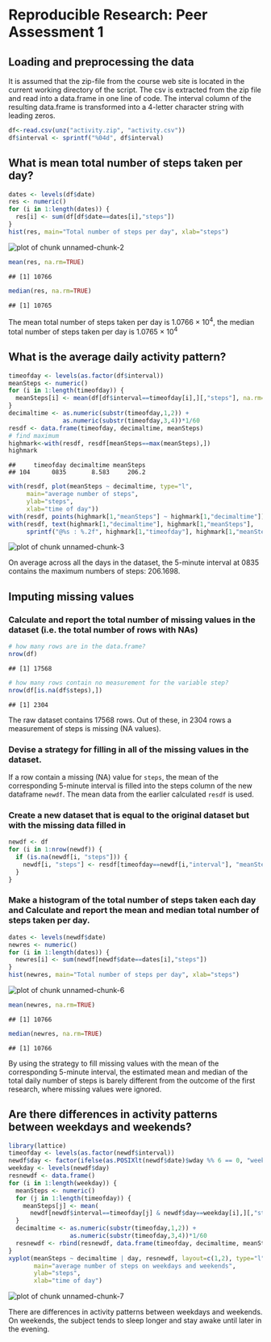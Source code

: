 # Reproducible Research: Peer Assessment 1

## Loading and preprocessing the data
It is assumed that the zip-file from the course web site is located in the current working directory of the script. The csv is extracted from the zip file and read into a data.frame in one line of code. The interval column of the resulting data.frame is transformed into a 4-letter character string with leading zeros.

```r
df<-read.csv(unz("activity.zip", "activity.csv"))
df$interval <- sprintf("%04d", df$interval)
```

## What is mean total number of steps taken per day?

```r
dates <- levels(df$date)
res <- numeric()
for (i in 1:length(dates)) {
  res[i] <- sum(df[df$date==dates[i],"steps"])
}
hist(res, main="Total number of steps per day", xlab="steps")
```

![plot of chunk unnamed-chunk-2](figure/unnamed-chunk-2.png) 

```r
mean(res, na.rm=TRUE)
```

```
## [1] 10766
```

```r
median(res, na.rm=TRUE)
```

```
## [1] 10765
```

The mean total number of steps taken per day is 1.0766 &times; 10<sup>4</sup>, the median total number of steps taken per day is 1.0765 &times; 10<sup>4</sup>

## What is the average daily activity pattern?

```r
timeofday <- levels(as.factor(df$interval))
meanSteps <- numeric()
for (i in 1:length(timeofday)) {
  meanSteps[i] <- mean(df[df$interval==timeofday[i],][,"steps"], na.rm=TRUE)
}
decimaltime <- as.numeric(substr(timeofday,1,2)) +
               as.numeric(substr(timeofday,3,4))*1/60
resdf <- data.frame(timeofday, decimaltime, meanSteps)
# find maximum
highmark<-with(resdf, resdf[meanSteps==max(meanSteps),])
highmark
```

```
##     timeofday decimaltime meanSteps
## 104      0835       8.583     206.2
```

```r
with(resdf, plot(meanSteps ~ decimaltime, type="l",
     main="average number of steps",
     ylab="steps",
     xlab="time of day"))
with(resdf, points(highmark[1,"meanSteps"] ~ highmark[1,"decimaltime"]))
with(resdf, text(highmark[1,"decimaltime"], highmark[1,"meanSteps"], 
     sprintf("@%s : %.2f", highmark[1,"timeofday"], highmark[1,"meanSteps"]), pos=4))
```

![plot of chunk unnamed-chunk-3](figure/unnamed-chunk-3.png) 

On average across all the days in the dataset, the 5-minute interval at 0835 contains the maximum numbers of steps: 206.1698.

## Imputing missing values
### Calculate and report the total number of missing values in the dataset (i.e. the total number of rows with NAs)

```r
# how many rows are in the data.frame?
nrow(df)
```

```
## [1] 17568
```

```r
# how many rows contain no measurement for the variable step?
nrow(df[is.na(df$steps),])
```

```
## [1] 2304
```

The raw dataset contains 17568 rows. Out of these, in 2304 rows a measurement of steps is missing (NA values).

### Devise a strategy for filling in all of the missing values in the dataset. 
If a row contain a missing (NA) value for `steps`, the mean of the corresponding 5-minute interval is filled into the steps column of the new dataframe `newdf`. The mean data from the earlier calculated `resdf` is used. 
### Create a new dataset that is equal to the original dataset but with the missing data filled in

```r
newdf <- df
for (i in 1:nrow(newdf)) {
  if (is.na(newdf[i, "steps"])) {
    newdf[i, "steps"] <- resdf[timeofday==newdf[i,"interval"], "meanSteps"]
  }
}
```

### Make a histogram of the total number of steps taken each day and Calculate and report the mean and median total number of steps taken per day.

```r
dates <- levels(newdf$date)
newres <- numeric()
for (i in 1:length(dates)) {
  newres[i] <- sum(newdf[newdf$date==dates[i],"steps"])
}
hist(newres, main="Total number of steps per day", xlab="steps")
```

![plot of chunk unnamed-chunk-6](figure/unnamed-chunk-6.png) 

```r
mean(newres, na.rm=TRUE)
```

```
## [1] 10766
```

```r
median(newres, na.rm=TRUE)
```

```
## [1] 10766
```

By using the strategy to fill missing values with the mean of the corresponding 5-minute interval, the estimated mean and median of the total daily number of steps is barely different from the outcome of the first research, where missing values were ignored.

## Are there differences in activity patterns between weekdays and weekends?

```r
library(lattice)
timeofday <- levels(as.factor(newdf$interval))
newdf$day <- factor(ifelse(as.POSIXlt(newdf$date)$wday %% 6 == 0, "weekend", "weekday"))
weekday <- levels(newdf$day)
resnewdf <- data.frame()
for (i in 1:length(weekday)) {
  meanSteps <- numeric()
  for (j in 1:length(timeofday)) {
    meanSteps[j] <- mean(
      newdf[newdf$interval==timeofday[j] & newdf$day==weekday[i],][,"steps"])
  }
  decimaltime <- as.numeric(substr(timeofday,1,2)) +
                 as.numeric(substr(timeofday,3,4))*1/60
  resnewdf <- rbind(resnewdf, data.frame(timeofday, decimaltime, meanSteps, day=weekday[i]))
}
xyplot(meanSteps ~ decimaltime | day, resnewdf, layout=c(1,2), type="l",
       main="average number of steps on weekdays and weekends",
       ylab="steps",
       xlab="time of day")
```

![plot of chunk unnamed-chunk-7](figure/unnamed-chunk-7.png) 

There are differences in activity patterns between weekdays and weekends. On weekends, the subject tends to sleep longer and stay awake until later in the evening. 
